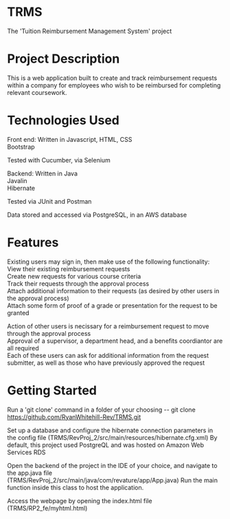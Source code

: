 # TRMS
The 'Tuition Reimbursement Management System' project

# Project Description

This is a web application built to create and track reimbursement requests within a company for employees who wish to be reimbursed for completing relevant coursework.

# Technologies Used

Front end:
  Written in Javascript, HTML, CSS <br />
  Bootstrap <br />
  
  Tested with Cucumber, via Selenium <br />

Backend:
  Written in Java <br />
  Javalin <br />
  Hibernate <br />
  
  Tested via JUnit and Postman <br />
  
Data stored and accessed via PostgreSQL, in an AWS database

# Features

Existing users may sign in, then make use of the following functionality: <br />
  View their existing reimbursement requests <br />
  Create new requests for various course criteria <br />
  Track their requests through the approval process <br />
  Attach additional information to their requests (as desired by other users in the approval process) <br />
  Attach some form of proof of a grade or presentation for the request to be granted <br />

Action of other users is necissary for a reimbursement request to move through the approval process <br />
  Approval of a supervisor, a department head, and a benefits coordiantor are all required <br />
  Each of these users can ask for additional information from the request submitter, as well as those who have previously approved the request <br />

# Getting Started

Run a 'git clone' command in a folder of your choosing
-- git clone https://github.com/RyanWhitehill-Rev/TRMS.git

Set up a database and configure the hibernate connection parameters in the config file (TRMS/RevProj_2/src/main/resources/hibernate.cfg.xml)
  By default, this project used PostgreQL and was hosted on Amazon Web Services RDS

Open the backend of the project in the IDE of your choice, and navigate to the app.java file (TRMS/RevProj_2/src/main/java/com/revature/app/App.java)
  Run the main function inside this class to host the application.
  
Access the webpage by opening the index.html file (TRMS/RP2_fe/myhtml.html)





